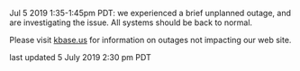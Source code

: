 Jul 5 2019 1:35-1:45pm PDT: we experienced a brief unplanned outage, and are investigating the issue.  All systems should be back to normal.

Please visit <a href="https://kbase.us">kbase.us</a> for information on outages not impacting our web site.

last updated 5 July 2019 2:30 pm PDT
